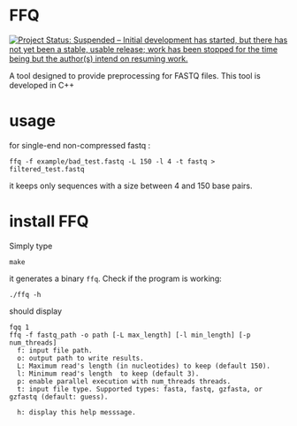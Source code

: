 # FFQ
[![Project Status: Suspended – Initial development has started, but there has not yet been a stable, usable release; work has been stopped for the time being but the author(s) intend on resuming work.](https://www.repostatus.org/badges/latest/suspended.svg)](https://www.repostatus.org/#suspended)

A tool designed to provide preprocessing for FASTQ files. This tool is developed in C++


# usage


for single-end non-compressed fastq :
```
ffq -f example/bad_test.fastq -L 150 -l 4 -t fastq > filtered_test.fastq
```
it keeps only sequences with a size between 4 and 150 base pairs.

# install FFQ

Simply type
```
make
```
it generates a binary `ffq`. 
Check if the program is working:
```
./ffq -h
```
should display
```
fqq 1
ffq -f fastq_path -o path [-L max_length] [-l min_length] [-p num_threads]
  f: input file path.
  o: output path to write results.
  L: Maximum read's length (in nucleotides) to keep (default 150).
  l: Minimum read's length  to keep (default 3).
  p: enable parallel execution with num_threads threads.
  t: input file type. Supported types: fasta, fastq, gzfasta, or gzfastq (default: guess).

  h: display this help messsage.
```

